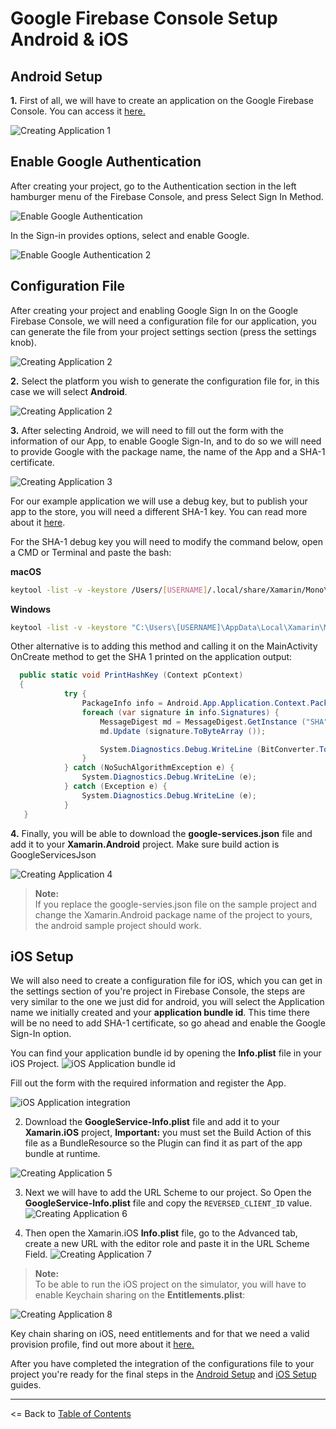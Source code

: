 # Google Firebase Console Setup Android & iOS
## Android Setup
**1.** First of all, we will have to create an application on the Google Firebase Console. You can access it [here.](https://console.firebase.google.com/)

![Creating Application 1](https://github.com/CrossGeeks/GoogleClientPlugin/blob/master/images/FirebaseConsoleCreateApp.PNG?raw=true)

## Enable Google Authentication
After creating your project, go to the Authentication section in the left hamburger menu of the Firebase Console, and press Select Sign In Method.

![Enable Google Authentication](https://github.com/CrossGeeks/GoogleClientPlugin/blob/master/images/FirebaseAuthSignInMethod.PNG?raw=true)


In the Sign-in provides options, select and enable Google.

![Enable Google Authentication 2](https://github.com/CrossGeeks/GoogleClientPlugin/blob/master/images/FirebaseConsoleEnableAuthGoogle.PNG?raw=true)

## Configuration File
After creating your project and enabling Google Sign In on the Google Firebase Console, we will need a configuration file for our application, you can generate the file from your project settings section (press the settings knob).

![Creating Application 2](https://github.com/CrossGeeks/GoogleClientPlugin/blob/master/images/FirebaseConsoleSettings.PNG?raw=true)

**2.** Select the platform you wish to generate the configuration file for, in this case we will select **Android**.

![Creating Application 2](https://github.com/CrossGeeks/GoogleClientPlugin/blob/master/images/FirebaseConsoleAddToPlatform.PNG?raw=true)

**3.** After selecting Android, we will need to fill out the form with the information of our App, to enable Google Sign-In, and to do so we will need to provide Google with the package name, the name of the App and a SHA-1 certificate.

![Creating Application 3](https://github.com/CrossGeeks/GoogleClientPlugin/blob/master/images/FirebaseConsoleAddToAndroid.PNG?raw=true)

For our example application we will use a debug key, but to publish your app to the store, you will need a different SHA-1 key. You can read more about it [here](https://docs.microsoft.com/en-us/xamarin/android/platform/maps-and-location/maps/obtaining-a-google-maps-api-key?tabs=vswin#Obtaining_your_Signing_Key_Fingerprint). 

For the SHA-1 debug key you will need to modify the command below, open a CMD or Terminal and paste the bash:

**macOS**
```bash
keytool -list -v -keystore /Users/[USERNAME]/.local/share/Xamarin/Mono\ for\ Android/debug.keystore -alias androiddebugkey -storepass android -keypass android
```

**Windows**

```bash
keytool -list -v -keystore "C:\Users\[USERNAME]\AppData\Local\Xamarin\Mono for Android\debug.keystore" -alias androiddebugkey -storepass android -keypass android

```
Other alternative is to adding this method and calling it on the MainActivity OnCreate method to get the SHA 1 printed on the application output:

```cs
  public static void PrintHashKey (Context pContext)
  {
            try {
                PackageInfo info = Android.App.Application.Context.PackageManager.GetPackageInfo (Android.App.Application.Context.PackageName, PackageInfoFlags.Signatures);
                foreach (var signature in info.Signatures) {
                    MessageDigest md = MessageDigest.GetInstance ("SHA");
                    md.Update (signature.ToByteArray ());

                    System.Diagnostics.Debug.WriteLine (BitConverter.ToString(md.Digest ()).Replace ("-", ":"));
                }
            } catch (NoSuchAlgorithmException e) {
                System.Diagnostics.Debug.WriteLine (e);
            } catch (Exception e) {
                System.Diagnostics.Debug.WriteLine (e);
            }
   }
```

**4.** Finally, you will be able to download the **google-services.json** file and add it to your **Xamarin.Android** project. Make sure build action is GoogleServicesJson

![Creating Application 4](https://github.com/CrossGeeks/GoogleClientPlugin/blob/master/images/ConfigurationFileAndroid.PNG?raw=true)


>**Note:**  
>If you replace the google-servies.json file on the sample project and change the Xamarin.Android package name of the project to yours, the android sample project should work.


## iOS Setup
We will also need to create a configuration file for iOS, which you can get in the settings section of you're project in Firebase Console, the steps are very similar to the one we just did for android, you will select the Application name we initially created and your **application bundle id**. This time there will be no need to add SHA-1 certificate, so go ahead and enable the Google Sign-In option.

You can find your application bundle id by opening the **Info.plist** file in your iOS Project.
![iOS Application bundle id](https://github.com/CrossGeeks/GoogleClientPlugin/blob/master/images/iOSInfoplistBundleID.PNG?raw=true)

Fill out the form with the required information and register the App.

![iOS Application integration](https://github.com/CrossGeeks/GoogleClientPlugin/blob/master/images/FirebaseConsoleAddToiOS.PNG?raw=true)


2. Download the **GoogleService-Info.plist** file and add it to your **Xamarin.iOS** project, **Important:** you must set the Build Action of this file as a BundleResource so the Plugin can find it as part of the app bundle at runtime.

![Creating Application 5](https://github.com/CrossGeeks/GoogleClientPlugin/blob/master/images/ConfigurationFileiOS.PNG?raw=true)

3. Next we will have to add the URL Scheme to our project. So Open the **GoogleService-Info.plist** file and copy the `REVERSED_CLIENT_ID` value.
![Creating Application 6](https://github.com/CrossGeeks/GoogleClientPlugin/blob/master/images/iOSReversedClientID.PNG?raw=true)

4. Then open the Xamarin.iOS **Info.plist** file, go to the Advanced tab, create a new URL with the editor role and paste it in the URL Scheme Field.
![Creating Application 7](https://github.com/CrossGeeks/GoogleClientPlugin/blob/master/images/iOSInfoplist.PNG?raw=true)


>**Note:**  
>To be able to run the iOS project on the simulator, you will have to enable Keychain sharing on the **Entitlements.plist**:

![Creating Application 8](https://github.com/CrossGeeks/GoogleClientPlugin/blob/master/images/Entitlementsplist.PNG?raw=true)

Key chain sharing on iOS, need entitlements and for that we need a valid provision profile, find out more about it [here.](https://developer.apple.com/library/content/documentation/IDEs/Conceptual/AppDistributionGuide/MaintainingProfiles/MaintainingProfiles.html)


After you have completed the integration of the configurations file to your project you're ready for the final steps in the [Android Setup](AndroidSetup.md) and [iOS Setup](iOSSetup.md) guides. 

----------
<= Back to [Table of Contents](../../README.md)
